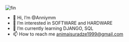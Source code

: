![fin](https://github.com/Anniymm/Anniymm/assets/151152361/366f95d0-c793-47df-8f35-cfc6f9cf31c6)

- 👋 Hi, I’m @Anniymm
- 👀 I’m interested in SOFTWARE and HARDWARE
- 🌱 I’m currently learning DJANGO, SQL
- 📫 How to reach me animaisuradze1999@gmail.com




